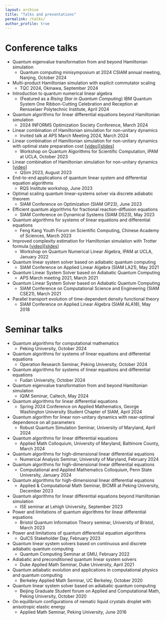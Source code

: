```yaml
---
layout: archive
title: "Talks and presentations"
permalink: /talks/
author_profile: true
---
```


Conference talks
======
* Quantum eigenvalue transformation from and beyond Hamiltonian simulation
  * Quantum computing minisymposium at 2024 CSIAM annual meeting, Nanjing, October 2024
* Multi-product Hamiltonian simulation with explicit commutator scaling
  * TQC 2024, Okinawa, September 2024
* Introduction to quantum numerical linear algebra
  * (Featured as a *Rising Star in Quantum Computing*) IBM Quantum System One Ribbon-Cutting Celebration and Reception at Rensselaer Polytechnic Institute, April 2024
* Quantum algorithms for linear differential equations beyond Hamiltonian simulation 
  * 2024 INFORMS Optimization Society Conference, March 2024
* Linear combination of Hamiltonian simulation for non-unitary dynamics 
  * Invited talk at APS March Meeting 2024, March 2024
* Linear combination of Hamiltonian simulation for non-unitary dynamics with optimal state preparation cost [[video](http://www.ipam.ucla.edu/abstract/?tid=19327&pcode=CQCWS1)][[slides](http://helper.ipam.ucla.edu/publications/cqcws1/cqcws1_19327.pdf)]
  * Workshop on Quantum Algorithms for Scientific Computation, IPAM at UCLA, October 2023
* Linear combination of Hamiltonian simulation for non-unitary dynamics [[video](https://www.youtube.com/watch?v=p1H2CoyaA_Q)]
  * QSim 2023, August 2023
* End-to-end applications of quantum linear system and differential equation algorithms
  * RQS Institute workshop, June 2023
* Optimal scaling quantum linear-systems solver via discrete adiabatic theorem
  * SIAM Conference on Optimization (SIAM OP23), June 2023
* Efficient quantum algorithms for fractional reaction-diffusion equations
  * SIAM Conference on Dynamical Systems (SIAM DS23), May 2023
* Quantum algorithms for systems of linear equations and differential equations
  * Feng Kang Youth Forum on Scientific Computing, Chinese Academy of Sciences, March 2023
* Improved complexity estimation for Hamiltonian simulation with Trotter formula [[video](http://www.ipam.ucla.edu/abstract/?tid=17352&pcode=QL2022)][[slides](http://helper.ipam.ucla.edu/publications/ql2022/ql2022_17352.pdf)]
  * Workshop on Quantum Numerical Linear Algebra, IPAM at UCLA, January 2022
* Quantum linear system solver based on adiabatic quantum computing
  * SIAM Conference on Applied Linear Algebra (SIAM LA21), May 2021
* Quantum Linear System Solver based on Adiabatic Quantum Computing
  * APS March meeting 2021, March 2021
* Quantum Linear System Solver based on Adiabatic Quantum Computing
  * SIAM Conference on Computational Science and Engineering (SIAM CSE21), March 2021
* Parallel transport evolution of time-dependent density functional theory
  * SIAM Conference on Applied Linear Algebra (SIAM ALA18), May 2018
 
Seminar talks
======
* Quantum algorithms for computational mathematics
  * Peking University, October 2024
* Quantum algorithms for systems of linear equations and differential equations
  * Operation Research Seminar, Peking University, October 2024
* Quantum algorithms for systems of linear equations and differential equations
  * Fudan University, October 2024
* Quantum eigenvalue transformation from and beyond Hamiltonian simulation
  * IQIM Seminar, Caltech, May 2024
* Quantum algorithms for linear differential equations 
  * Spring 2024 Conference on Applied Mathematics, George Washington University Student Chapter of SIAM, April 2024
* Quantum algorithm for linear non-unitary dynamics with near-optimal dependence on all parameters 
  * Robust Quantum Simulation Seminar, University of Maryland, April 2024
* Quantum algorithms for linear differential equations
  * Applied Math Colloquium, University of Maryland, Baltimore County, March 2024 
* Quantum algorithms for high-dimensional linear differential equations
  * Numerical Analysis Seminar, University of Maryland, February 2024 
* Quantum algorithms for high-dimensional linear differential equations
  * Computational and Applied Mathematics Colloquium, Penn State University, January 2024 
* Quantum algorithms for high-dimensional linear differential equations
  * Applied & Computational Math Seminar, BICMR at Peking University, December 2023
* Quantum algorithms for linear differential equations beyond Hamiltonian simulation
  * ISE seminar at Lehigh University, September 2023
* Power and limitations of quantum algorithms for linear differential equations
  * Bristol Quantum Information Theory seminar, University of Bristol, March 2023
* Power and limitations of quantum differential equation algorithms
  * QuICS Stakeholder Day, February 2023
* Quantum linear system solvers based on continuous and discrete adiabatic quantum computing
  * Quantum Computing Seminar at GMU, February 2022
* Adiabatic and preconditioned quantum linear system solvers
  * Duke Applied Math Seminar, Duke University, April 2021
* Quantum adiabatic evolution and applications in computational physics and quantum computing
  * Berkeley Applied Math Seminar, UC Berkeley, October 2020
* Quantum linear system solver based on adiabatic quantum computing
  * Beijing Graduate Student forum on Applied and Computational Math, Peking University, October 2020
* On equilibrium configurations of nematic liquid crystals droplet with anisotropic elastic energy
  * Applied Math Seminar, Peking University, June 2016
